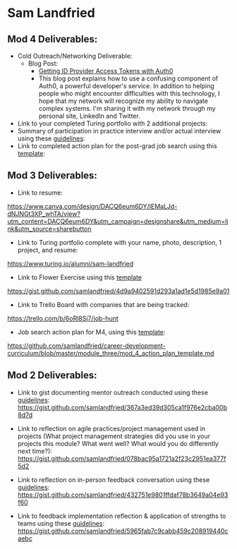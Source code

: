 # Sam Landfried

## Mod 4 Deliverables:
* Cold Outreach/Networking Deliverable:
    * Blog Post: 
       * [Getting ID Provider Access Tokens with Auth0](https://gist.github.com/samlandfried/10e63ea1633df6501c0eb7684554ca06)
       * This blog post explains how to use a confusing component of Auth0, a powerful developer's service. In addition to helping people who might encounter difficulties with this technology, I hope that my network will recognize my ability to navigate complex systems. I'm sharing it with my network through my personal site, LinkedIn and Twitter. 
* Link to your completed Turing portfolio with 2 additional projects: 
* Summary of participation in practice interview and/or actual interview using these [guidelines](https://github.com/turingschool/career-development-curriculum/blob/master/module_four/interview_practice_reflection_guidelines.md):
* Link to completed action plan for the post-grad job search using this [template](https://github.com/turingschool/career-development-curriculum/blob/master/module_four/post_grad_plan.md): 

## Mod 3 Deliverables:

* Link to resume: 

https://www.canva.com/design/DACQ6eum6DY/IEMaLJd-dNJNGt3XP_whTA/view?utm_content=DACQ6eum6DY&utm_campaign=designshare&utm_medium=link&utm_source=sharebutton
* Link to Turing portfolio complete with your name, photo, description, 1 project, and resume:

https://www.turing.io/alumni/sam-landfried

* Link to Flower Exercise using this [template](https://github.com/turingschool/career-development-curriculum/blob/master/files/Career%20Unit%20-%20The%20Flower%20Diagram.pdf)

https://gist.github.com/samlandfried/4d9a9402591d293a1ad1e5d1985e9a01
* Link to Trello Board with companies that are being tracked: 

https://trello.com/b/6oRl8Sj7/job-hunt

* Job search action plan for M4, using this [template](https://github.com/turingschool/career-development-curriculum/blob/master/module_three/mod_4_action_plan_template.md):

https://github.com/samlandfried/career-development-curriculum/blob/master/module_three/mod_4_action_plan_template.md

## Mod 2 Deliverables:
* Link to gist documenting mentor outreach conducted using these [guidelines](https://github.com/turingschool/career-development-curriculum/blob/master/module_two/cold_outreach_i_guidelines.md): https://gist.github.com/samlandfried/367a3ed39d305ca1f976e2cba00b8d7d

* Link to reflection on agile practices/project management used in projects (What project management strategies did you use in your projects this module? What went well? What would you do differently next time?): https://gist.github.com/samlandfried/078bac95a1721a2f23c2951ea377f5d2

* Link to reflection on in-person feedback conversation using these [guidelines](https://github.com/turingschool/career-development-curriculum/blob/master/module_two/feedback_conversation_reflection_guidelines.md): https://gist.github.com/samlandfried/432751e9801ffdaf78b3649a04e93f60

* Link to feedback implementation reflection & application of strengths to teams using these [guidelines](https://github.com/turingschool/career-development-curriculum/blob/master/module_two/feedback_implementation_strengths_reflection.md): https://gist.github.com/samlandfried/5965fab7c9cabb459c208919440caebc
